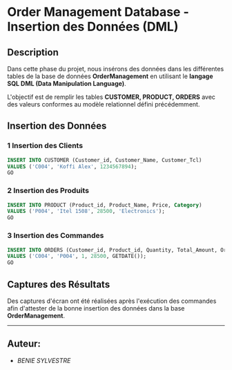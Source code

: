 # Order Management Database - Insertion des Données (DML)

## Description

Dans cette phase du projet, nous insérons des données dans les différentes tables de la base de données **OrderManagement** en utilisant le **langage SQL DML (Data Manipulation Language)**. 

L'objectif est de remplir les tables **CUSTOMER, PRODUCT, ORDERS** avec des valeurs conformes au modèle relationnel défini précédemment.

## Insertion des Données

### 1️ Insertion des Clients
```sql
INSERT INTO CUSTOMER (Customer_id, Customer_Name, Customer_Tcl)
VALUES ('C004', 'Koffi Alex', 1234567894);
GO
```

### 2️ Insertion des Produits
```sql
INSERT INTO PRODUCT (Product_id, Product_Name, Price, Category)
VALUES ('P004', 'Itel 1508', 28500, 'Electronics');
GO
```

### 3️ Insertion des Commandes
```sql
INSERT INTO ORDERS (Customer_id, Product_id, Quantity, Total_Amount, Order_Date)
VALUES ('C004', 'P004', 1, 28500, GETDATE());
GO
```



## Captures des Résultats

Des captures d'écran ont été réalisées après l'exécution des commandes afin d'attester de la bonne insertion des données dans la base **OrderManagement**.

---

## **Auteur:** 
- *BENIE SYLVESTRE*

